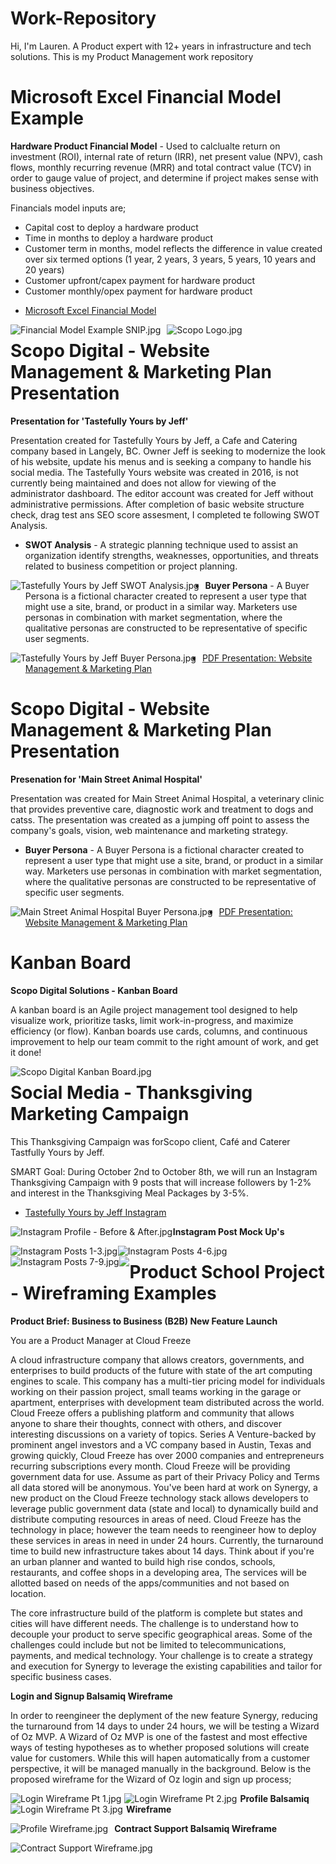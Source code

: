 # Work-Repository
Hi, I'm Lauren. A Product expert with 12+ years in infrastructure and tech solutions. This is my Product Management work repository

# Microsoft Excel Financial Model Example

<b>Hardware Product Financial Model</b> - Used to calclualte return on investment (ROI), internal rate of return (IRR), net present value (NPV), cash flows, monthly recurring revenue (MRR) and total contract value (TCV) in order to gauge value of project, and determine if project makes sense with business objectives.

  Financials model inputs are;
- Capital cost to deploy a hardware product
- Time in months to deploy a hardware product
- Customer term in months, model reflects the difference in value created over six termed options (1 year, 2 years, 3 years, 5 years, 10 years and 20 years)
- Customer upfront/capex payment for hardware product
- Customer monthly/opex payment for hardware product

<UL><LI><a href="https://www.dropbox.com/s/0slmui1onjrkcrz/Financial%20Model%20Example.xlsx?dl=0">Microsoft Excel Financial Model</a>
</UL>
  
<img src="Financial Model Example SNIP.jpg"
     alt="Financial Model Example SNIP.jpg"
     style="float: left; margin-right: 10px;" />

<img src="Scopo Logo.jpg" 
     alt="Scopo Logo.jpg" 
     style="float: left; margin-right: 0.5px;" /> 

# Scopo Digital - Website Management & Marketing Plan Presentation

<b>Presentation for 'Tastefully Yours by Jeff'</b>

Presentation created for Tastefully Yours by Jeff, a Cafe and Catering company based in Langely, BC. Owner Jeff is seeking to modernize the look of his website, update his menus and is seeking a company to handle his social media. The Tastefully Yours website was created in 2016, is not currently being maintained and does not allow for viewing of the administrator dashboard. The editor account was created for Jeff without administrative permissions. After completion of basic website structure check, drag test ans SEO score assesment, I completed te following SWOT Analysis.

* <b>SWOT Analysis</b> - A strategic planning technique used to assist an organization identify strengths, weaknesses, opportunities, and threats related to business competition or project planning.

<img src="Tastefully Yours by Jeff SWOT Analysis.jpg"
     alt="Tastefully Yours by Jeff SWOT Analysis.jpg"
     style="float: left; margin-right: 10px;" />

* <b>Buyer Persona</b> - A Buyer Persona is a fictional character created to represent a user type that might use a site, brand, or product in a similar way. Marketers use personas in combination with  market segmentation, where the qualitative personas are constructed to be representative of specific user segments.
 
<img src="Tastefully Yours by Jeff Buyer Persona.jpg"
     alt="Tastefully Yours by Jeff Buyer Persona.jpg"
     style="float: left; margin-right: 10px;" />
     
<UL><LI><a href="Tastefully Yours by Jeff - Web Management & Marketing Plan Presentation.pdf">PDF Presentation: Website Management & Marketing Plan</a>
</UL>
    
# Scopo Digital - Website Management & Marketing Plan Presentation
<b>Presenation for 'Main Street Animal Hospital'</b>

Presentation was created for Main Street Animal Hospital, a veterinary clinic that provides preventive care, diagnostic work and treatment to dogs and catss. The presentation was created as a jumping off point to assess the company's goals, vision, web maintenance and marketing strategy.

* <b>Buyer Persona</b> - A Buyer Persona is a fictional character created to represent a user type that might use a site, brand, or product in a similar way. Marketers use personas in combination with  market segmentation, where the qualitative personas are constructed to be representative of specific user segments.
 
<img src="Main Street Animal Hospital Buyer Persona.jpg"
     alt="Main Street Animal Hospital Buyer Persona.jpg"
     style="float: left; margin-right: 10px;" />
     
<UL><LI><a href="https://drive.google.com/file/d/15-2ybyYivAPlfje1mvg5q-VE1Ywx7z2h/view?usp=sharing">PDF Presentation: Website Management & Marketing Plan</a>
</UL>


# Kanban Board     
<b>Scopo Digital Solutions - Kanban Board</b>
  
A kanban board is an Agile project management tool designed to help visualize work, prioritize tasks, limit work-in-progress, and maximize efficiency (or flow). Kanban boards use cards, columns, and continuous improvement to help our team commit to the right amount of work, and get it done!
  
<img src="Scopo Trello SNIP.jpg"
     alt="Scopo Digital Kanban Board.jpg"
     style="float: left; margin-right: 10px;" />
     
# Social Media - Thanksgiving Marketing Campaign

This Thanksgiving Campaign was forScopo client, Café and Caterer Tastfully Yours by Jeff. 

SMART Goal: During October 2nd to October 8th, we will run an Instagram Thanksgiving Campaign with 9 posts that will increase followers by 1-2% and interest in the Thanksgiving Meal Packages by 3-5%. 

<UL><LI><a href="https://www.instagram.com/tastefullyyoursbyjeff/">Tastefully Yours by Jeff Instagram</a>
</UL>
  
<img src="Tastefully Yours by Jeff - Instagram Before & After.jpg" 
     alt="Instagram Profile - Before & After.jpg" 
     style="float: left; margin-right: 0.5px;" /> 
     
<b>Instagram Post Mock Up's</b> 

<img src="Tastefully Yours by Jeff - Posts 1-3.jpg" 
     alt="Instagram Posts 1-3.jpg" 
     style="float: left; margin-right: 0.5px;" /> 
     
<img src="Tastefully Yours by Jeff - Posts 4-6.jpg" 
     alt="Instagram Posts 4-6.jpg" 
     style="float: left; margin-right: 0.5px;" /> 
     
<img src="Tastefully Yours by Jeff - Posts 7-9.jpg" 
     alt="Instagram Posts 7-9.jpg" 
     style="float: left; margin-right: 0.5px;" /> 
     
<img src="Product School Logo.jpg" 
      style="float: left; margin-right: 0.5px;" />      
     
# Product School Project - Wireframing Examples

<b>Product Brief: Business to Business (B2B) New Feature Launch</b>
  
You are a Product Manager at Cloud Freeze

A cloud infrastructure company that allows creators, governments, and enterprises to build products of the future with state of the art computing engines to scale. This company has a multi-tier pricing model for individuals working on their passion project, small teams working in the garage or apartment, enterprises with development team distributed across the world. Cloud Freeze offers a publishing platform and community that allows anyone to share their thoughts, connect with others, and discover interesting discussions on a variety of topics. Series A Venture-backed by prominent angel investors and a VC company based in Austin, Texas and growing quickly, Cloud Freeze has over 2000 companies and entrepreneurs recurring subscriptions every month. Cloud Freeze will be providing government data for use. Assume as part of their Privacy Policy and Terms all data stored will be anonymous. You've been hard at work on Synergy, a new product on the Cloud Freeze technology stack allows developers to leverage public government data (state and local) to dynamically build and distribute computing resources in areas of need. Cloud Freeze has the technology in place; however the team needs to reengineer how to deploy these services in areas in need in under 24 hours. Currently, the turnaround time to build new infrastructure takes about 14 days. Think about if you're an urban planner and wanted to build high rise condos, schools, restaurants, and coffee shops in a developing area, The services will be allotted based on needs of the apps/communities and not based on location.

The core infrastructure build of the platform is complete but states and cities will have different needs. The challenge is to understand how to decouple your product to serve specific geographical areas. Some of the challenges could include but not be limited to telecommunications, payments, and medical technology. Your challenge is to create a strategy and execution for Synergy to leverage the existing capabilities and tailor for specific business cases.

<b>Login and Signup Balsamiq Wireframe</b>

In order to reengineer the deplyment of the new feature Synergy, reducing the turnaround from 14 days to under 24 hours, we will be testing a Wizard of Oz MVP. A Wizard of Oz MVP is one of the fastest and most effective ways of testing hypotheses as to whether proposed solutions will create value for customers. While this will hapen automatically from a customer perspective, it will be managed manually in the background. Below is the proposed wireframe for the Wizard of Oz login and sign up process;

<img src="Login Wireframe Pt 1.jpg"
     alt="Login Wireframe Pt 1.jpg"
     style="float: left; margin-right: 5px;" />
<img src="Login Wireframe Pt 2.jpg"
     alt="Login Wireframe Pt 2.jpg"
     style="float: left; margin-right: 5px;" />
<img src="Login Wireframe Pt 3.jpg"
     alt="Login Wireframe Pt 3.jpg"
     style="float: left; margin-right: 5px;" />
     
<b>Profile Balsamiq Wireframe</b>

<img src="Profile Wireframe.jpg"
     alt="Profile Wireframe.jpg"
     style="float: left; margin-right: 10px;" />
     
<b>Contract Support Balsamiq Wireframe</b>

<img src="Contract Support Wireframe.jpg"
     alt="Contract Support Wireframe.jpg"
     style="float: left; margin-right: 10px;" />   
